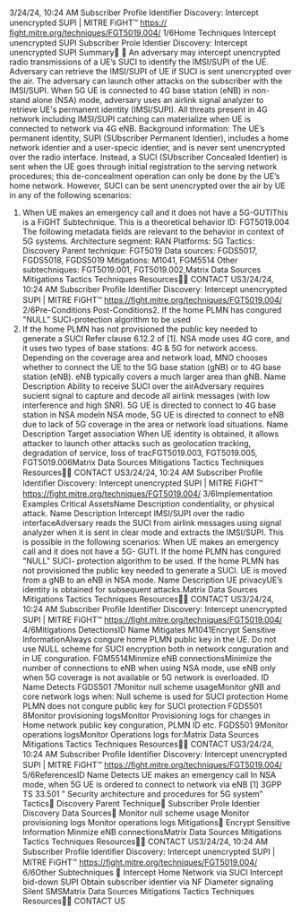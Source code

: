 3/24/24, 10:24 AM Subscriber Proﬁle Identiﬁer Discovery: Intercept unencrypted SUPI | MITRE FiGHT™
https://ﬁght.mitre.org/techniques/FGT5019.004/ 1/6Home Techniques Intercept unencrypted SUPI
Subscriber Pro le Identi er
Discovery: Intercept unencrypted
SUPI
Summary󰅂 󰅂
An adversary may intercept unencrypted radio transmissions
of a UE’s SUCI to identify the IMSI/SUPI of the UE.
Adversary can retrieve the IMSI/SUPI of UE if SUCI is sent
unencrypted over the air. The adversary can launch other
attacks on the subscriber with the IMSI/SUPI.
When 5G UE is connected to 4G base station (eNB) in non-
stand alone (NSA) mode, adversary uses an airlink signal
analyzer to retrieve UE's permanent identity (IMSI/SUPI). All
threats present in 4G network including IMSI/SUPI catching
can materialize when UE is connected to network via 4G eNB.
Background information: The UE’s permanent identity, SUPI
(SUbscriber Permanent Identi er), includes a home network
identi er and a user-speci c identi er, and is never sent
unencrypted over the radio interface. Instead, a SUCI
(SUbscriber Concealed Identi er) is sent when the UE goes
through initial registration to the serving network procedures;
this de-concealment operation can only be done by the UE’s
home network. However, SUCI can be sent unencrypted over
the air by UE in any of the following scenarios:
1. When UE makes an emergency call and it does not have a
5G-GUTIThis is a FiGHT
Subtechnique.
This is a theoretical behavior
ID: FGT5019.004
The following metadata
fields are relevant to the
behavior in context of 5G
systems.
Architecture segment: RAN
Platforms: 5G
Tactics: Discovery
Parent technique: FGT5019
Data sources: FGDS5017,
FGDS5018, FGDS5019
Mitigations: M1041,
FGM5514
Other subtechniques:
FGT5019.001,
FGT5019.002,Matrix Data Sources Mitigations Tactics Techniques Resources󰍝󰇙
CONTACT US3/24/24, 10:24 AM Subscriber Proﬁle Identiﬁer Discovery: Intercept unencrypted SUPI | MITRE FiGHT™
https://ﬁght.mitre.org/techniques/FGT5019.004/ 2/6Pre-Conditions
Post-Conditions2. If the home PLMN has con gured "NULL” SUCI-protection
algorithm to be used
3. If the home PLMN has not provisioned the public key
needed to generate a SUCI Refer clause 6.12.2 of [1].
NSA mode uses 4G core, and it uses two types of base
stations: 4G & 5G for network access. Depending on the
coverage area and network load, MNO chooses whether to
connect the UE to the 5G base station (gNB) or to 4G base
station (eNB). eNB typically covers a much larger area than
gNB.
Name Description
Ability to receive SUCI over the
airAdversary requires
su cient signal to
capture and decode all
airlink messages (with
low interference and
high SNR).
5G UE is directed to connect to
4G base station in NSA modeIn NSA mode, 5G UE is
directed to connect to
eNB due to lack of 5G
coverage in the area or
network load situations.
Name Description
Target association When UE identity is
obtained, it allows
attacker to launch other
attacks such as
geolocation tracking,
degradation of service,
loss of tra cFGT5019.003,
FGT5019.005, FGT5019.006Matrix Data Sources Mitigations Tactics Techniques Resources󰍝󰇙
CONTACT US3/24/24, 10:24 AM Subscriber Proﬁle Identiﬁer Discovery: Intercept unencrypted SUPI | MITRE FiGHT™
https://ﬁght.mitre.org/techniques/FGT5019.004/ 3/6Implementation Examples
Critical AssetsName Description
con dentiality, or
physical attack.
Name Description
Intercept IMSI/SUPI over the
radio interfaceAdversary reads the
SUCI from airlink
messages using signal
analyzer when it is sent
in clear mode and
extracts the IMSI/SUPI.
This is possible in the
following scenarios:
When UE makes an
emergency call and it
does not have a 5G-
GUTI.
If the home PLMN has
con gured "NULL” SUCI-
protection algorithm to
be used.
If the home PLMN has
not provisioned the
public key needed to
generate a SUCI.
UE is moved from a
gNB to an eNB in NSA
mode.
Name Description
UE privacyUE’s identity is obtained
for subsequent attacks.Matrix Data Sources Mitigations Tactics Techniques Resources󰍝󰇙
CONTACT US3/24/24, 10:24 AM Subscriber Proﬁle Identiﬁer Discovery: Intercept unencrypted SUPI | MITRE FiGHT™
https://ﬁght.mitre.org/techniques/FGT5019.004/ 4/6Mitigations
DetectionsID Name Mitigates
M1041Encrypt Sensitive
InformationAlways con gure home
PLMN public key in the
UE. Do not use NULL
scheme for SUCI
encryption both in
network con guration
and in UE con guration.
FGM5514Minmize eNB
connectionsMinimize the number of
connections to eNB
when using NSA mode,
use eNB only when 5G
coverage is not
available or 5G network
is overloaded.
ID Name Detects
FGDS501
7Monitor null
scheme usageMonitor gNB and core
network logs when:
Null scheme is used for
SUCI protection
Home PLMN does not
con gure public key for
SUCI protection
FGDS501
8Monitor
provisioning logsMonitor Provisioning
logs for changes in
Home network public
key con guration,
PLMN ID etc.
FGDS501
9Monitor operations
logsMonitor Operations logs
for:Matrix Data Sources Mitigations Tactics Techniques Resources󰍝󰇙
CONTACT US3/24/24, 10:24 AM Subscriber Proﬁle Identiﬁer Discovery: Intercept unencrypted SUPI | MITRE FiGHT™
https://ﬁght.mitre.org/techniques/FGT5019.004/ 5/6ReferencesID Name Detects
UE makes an
emergency call
In NSA mode, when 5G
UE is ordered to connect
to network via eNB
[1] 3GPP TS 33.501 " Security architecture and procedures for
5G system”
Tactics󰅀
Discovery
Parent Technique󰅀
Subscriber Pro le Identi er Discovery
Data Sources󰅀
Monitor null scheme usage
Monitor provisioning logs
Monitor operations logs
Mitigations󰅀
Encrypt Sensitive Information
Minmize eNB connectionsMatrix Data Sources Mitigations Tactics Techniques Resources󰍝󰇙
CONTACT US3/24/24, 10:24 AM Subscriber Proﬁle Identiﬁer Discovery: Intercept unencrypted SUPI | MITRE FiGHT™
https://ﬁght.mitre.org/techniques/FGT5019.004/ 6/6Other Subtechniques
󰅀
Intercept Home Network via SUCI
Intercept bid-down SUPI
Obtain subscriber identi er via NF
Diameter signaling
Silent SMSMatrix Data Sources Mitigations Tactics Techniques Resources󰍝󰇙
CONTACT US